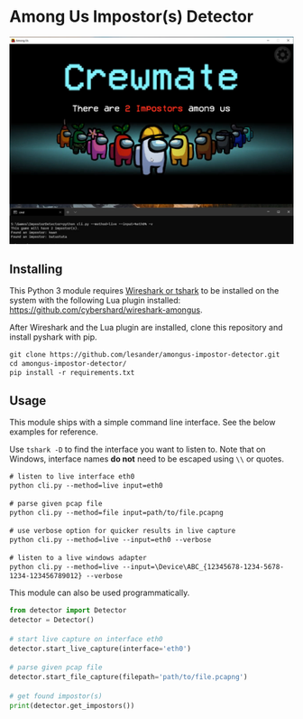 # Among Us Impostor(s) Detector

![](image.png)

## Installing
This Python 3 module requires [Wireshark or tshark](https://www.wireshark.org/) to be
installed on the system with the following Lua plugin installed:
https://github.com/cybershard/wireshark-amongus.

After Wireshark and the Lua plugin are installed, clone this repository and
install pyshark with pip.
```shell
git clone https://github.com/lesander/amongus-impostor-detector.git
cd amongus-impostor-detector/
pip install -r requirements.txt
```

## Usage
This module ships with a simple command line interface. See the below
examples for reference.

Use `tshark -D` to find the interface you want to listen to. Note that
on Windows, interface names **do not** need to be escaped using `\\` or quotes.

```shell
# listen to live interface eth0
python cli.py --method=live input=eth0

# parse given pcap file
python cli.py --method=file input=path/to/file.pcapng

# use verbose option for quicker results in live capture
python cli.py --method=live --input=eth0 --verbose

# listen to a live windows adapter
python cli.py --method=live --input=\Device\ABC_{12345678-1234-5678-1234-123456789012} --verbose
```

This module can also be used programmatically.

```python
from detector import Detector
detector = Detector()

# start live capture on interface eth0
detector.start_live_capture(interface='eth0')

# parse given pcap file
detector.start_file_capture(filepath='path/to/file.pcapng')

# get found impostor(s)
print(detector.get_impostors())
```
